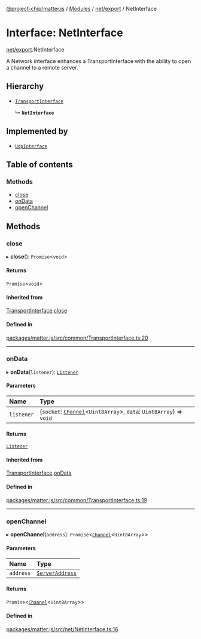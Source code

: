[@project-chip/matter.js](../README.md) / [Modules](../modules.md) / [net/export](../modules/net_export.md) / NetInterface

# Interface: NetInterface

[net/export](../modules/net_export.md).NetInterface

A Network interface enhances a TransportInterface with the ability to open a channel to a remote server.

## Hierarchy

- [`TransportInterface`](common_export.TransportInterface.md)

  ↳ **`NetInterface`**

## Implemented by

- [`UdpInterface`](../classes/net_export.UdpInterface.md)

## Table of contents

### Methods

- [close](net_export.NetInterface.md#close)
- [onData](net_export.NetInterface.md#ondata)
- [openChannel](net_export.NetInterface.md#openchannel)

## Methods

### close

▸ **close**(): `Promise`\<`void`\>

#### Returns

`Promise`\<`void`\>

#### Inherited from

[TransportInterface](common_export.TransportInterface.md).[close](common_export.TransportInterface.md#close)

#### Defined in

[packages/matter.js/src/common/TransportInterface.ts:20](https://github.com/project-chip/matter.js/blob/dfd1dc35/packages/matter.js/src/common/TransportInterface.ts#L20)

___

### onData

▸ **onData**(`listener`): [`Listener`](common_export.Listener.md)

#### Parameters

| Name | Type |
| :------ | :------ |
| `listener` | (`socket`: [`Channel`](common_export.Channel.md)\<`Uint8Array`\>, `data`: `Uint8Array`) => `void` |

#### Returns

[`Listener`](common_export.Listener.md)

#### Inherited from

[TransportInterface](common_export.TransportInterface.md).[onData](common_export.TransportInterface.md#ondata)

#### Defined in

[packages/matter.js/src/common/TransportInterface.ts:19](https://github.com/project-chip/matter.js/blob/dfd1dc35/packages/matter.js/src/common/TransportInterface.ts#L19)

___

### openChannel

▸ **openChannel**(`address`): `Promise`\<[`Channel`](common_export.Channel.md)\<`Uint8Array`\>\>

#### Parameters

| Name | Type |
| :------ | :------ |
| `address` | [`ServerAddress`](../modules/common_export.md#serveraddress) |

#### Returns

`Promise`\<[`Channel`](common_export.Channel.md)\<`Uint8Array`\>\>

#### Defined in

[packages/matter.js/src/net/NetInterface.ts:16](https://github.com/project-chip/matter.js/blob/dfd1dc35/packages/matter.js/src/net/NetInterface.ts#L16)

